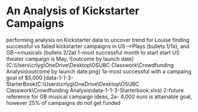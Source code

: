 # An Analysis of Kickstarter Campaigns
performing analysis on Kickstarter data to uncover trend for Louise
finding successful vs failed kickstarter campaigns in US-->Plays (bullets 1/1a), and GB-->musicals (bullets 2/2a)
1-most successful month to start start US theater campaign is May, ![outcome by launch date](C:\Users\crlyg\OneDrive\Desktop\OSUBC Classwork\Crowdfunding Analysis\outcome by launch date.png)
1a-most successful with a campaing goal of $5,000 [data-1-1-3-StarterBook(C:\Users\crlyg\OneDrive\Desktop\OSUBC Classwork\Crowdfunding Analysis\data-1-1-3-Starterbook.xlxs)
2-future reference for GB musical campaign ideas, 
2a- 4,000 euro is attainable goal, however 25% of campaigns do not get funded 
